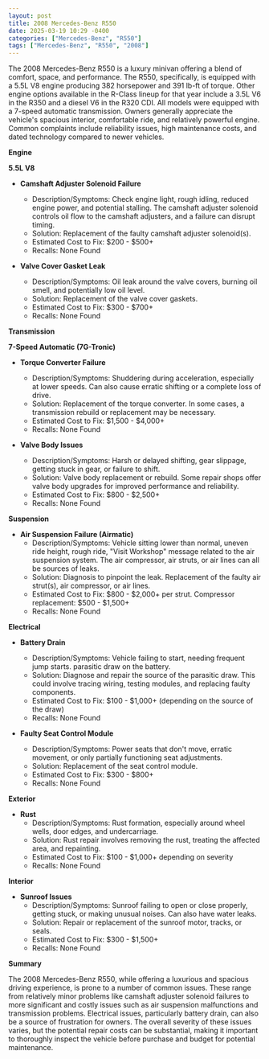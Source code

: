 ```yaml
---
layout: post
title: 2008 Mercedes-Benz R550
date: 2025-03-19 10:29 -0400
categories: ["Mercedes-Benz", "R550"]
tags: ["Mercedes-Benz", "R550", "2008"]
---
```

The 2008 Mercedes-Benz R550 is a luxury minivan offering a blend of comfort, space, and performance. The R550, specifically, is equipped with a 5.5L V8 engine producing 382 horsepower and 391 lb-ft of torque. Other engine options available in the R-Class lineup for that year include a 3.5L V6 in the R350 and a diesel V6 in the R320 CDI. All models were equipped with a 7-speed automatic transmission. Owners generally appreciate the vehicle's spacious interior, comfortable ride, and relatively powerful engine. Common complaints include reliability issues, high maintenance costs, and dated technology compared to newer vehicles.

**Engine**

**5.5L V8**

*   **Camshaft Adjuster Solenoid Failure**
    *   Description/Symptoms: Check engine light, rough idling, reduced engine power, and potential stalling. The camshaft adjuster solenoid controls oil flow to the camshaft adjusters, and a failure can disrupt timing.
    *   Solution: Replacement of the faulty camshaft adjuster solenoid(s).
    *   Estimated Cost to Fix: $200 - $500+
    *   Recalls: None Found

*   **Valve Cover Gasket Leak**
    *   Description/Symptoms: Oil leak around the valve covers, burning oil smell, and potentially low oil level.
    *   Solution: Replacement of the valve cover gaskets.
    *   Estimated Cost to Fix: $300 - $700+
    *   Recalls: None Found

**Transmission**

**7-Speed Automatic (7G-Tronic)**

*   **Torque Converter Failure**
    *   Description/Symptoms: Shuddering during acceleration, especially at lower speeds. Can also cause erratic shifting or a complete loss of drive.
    *   Solution: Replacement of the torque converter. In some cases, a transmission rebuild or replacement may be necessary.
    *   Estimated Cost to Fix: $1,500 - $4,000+
    *   Recalls: None Found

*   **Valve Body Issues**
    *   Description/Symptoms: Harsh or delayed shifting, gear slippage, getting stuck in gear, or failure to shift.
    *   Solution: Valve body replacement or rebuild. Some repair shops offer valve body upgrades for improved performance and reliability.
    *   Estimated Cost to Fix: $800 - $2,500+
    *   Recalls: None Found

**Suspension**

*   **Air Suspension Failure (Airmatic)**
    *   Description/Symptoms: Vehicle sitting lower than normal, uneven ride height, rough ride, "Visit Workshop" message related to the air suspension system. The air compressor, air struts, or air lines can all be sources of leaks.
    *   Solution: Diagnosis to pinpoint the leak. Replacement of the faulty air strut(s), air compressor, or air lines.
    *   Estimated Cost to Fix: $800 - $2,000+ per strut. Compressor replacement: $500 - $1,500+
    *   Recalls: None Found

**Electrical**

*   **Battery Drain**
    *   Description/Symptoms: Vehicle failing to start, needing frequent jump starts. parasitic draw on the battery.
    *   Solution: Diagnose and repair the source of the parasitic draw. This could involve tracing wiring, testing modules, and replacing faulty components.
    *   Estimated Cost to Fix: $100 - $1,000+ (depending on the source of the draw)
    *   Recalls: None Found

*   **Faulty Seat Control Module**
    *   Description/Symptoms: Power seats that don't move, erratic movement, or only partially functioning seat adjustments.
    *   Solution: Replacement of the seat control module.
    *   Estimated Cost to Fix: $300 - $800+
    *   Recalls: None Found

**Exterior**

*   **Rust**
    *   Description/Symptoms: Rust formation, especially around wheel wells, door edges, and undercarriage.
    *   Solution: Rust repair involves removing the rust, treating the affected area, and repainting.
    *   Estimated Cost to Fix: $100 - $1,000+ depending on severity
    *   Recalls: None Found

**Interior**

*   **Sunroof Issues**
    *   Description/Symptoms: Sunroof failing to open or close properly, getting stuck, or making unusual noises. Can also have water leaks.
    *   Solution: Repair or replacement of the sunroof motor, tracks, or seals.
    *   Estimated Cost to Fix: $300 - $1,500+
    *   Recalls: None Found

**Summary**

The 2008 Mercedes-Benz R550, while offering a luxurious and spacious driving experience, is prone to a number of common issues. These range from relatively minor problems like camshaft adjuster solenoid failures to more significant and costly issues such as air suspension malfunctions and transmission problems. Electrical issues, particularly battery drain, can also be a source of frustration for owners. The overall severity of these issues varies, but the potential repair costs can be substantial, making it important to thoroughly inspect the vehicle before purchase and budget for potential maintenance.

